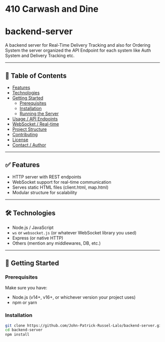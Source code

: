# 410 Carwash and Dine

# backend-server

A backend server for Real-Time Delivery Tracking and also for Ordering System
the server organized the API Endpoint for each system like Auth System and Delivery Tracking etc.

---

## 🧭 Table of Contents

- [Features](#-features)  
- [Technologies](#-technologies)  
- [Getting Started](#-getting-started)  
  - [Prerequisites](#prerequisites)  
  - [Installation](#installation)  
  - [Running the Server](#running-the-server)  
- [Usage / API Endpoints](#usage--api-endpoints)  
- [WebSocket / Real-time](#websocket--real-time)  
- [Project Structure](#project-structure)  
- [Contributing](#contributing)  
- [License](#license)  
- [Contact / Author](#contact--author)

---

## ✅ Features

- HTTP server with REST endpoints  
- WebSocket support for real-time communication  
- Serves static HTML files (client.html, map.html)  
- Modular structure for scalability  

---

## 🛠 Technologies

- Node.js / JavaScript  
- `ws` or `websocket.js` (or whatever WebSocket library you used)  
- Express (or native HTTP)  
- Others (mention any middlewares, DB, etc.)

---

## 🚀 Getting Started

### Prerequisites

Make sure you have:

- Node.js (v14+, v16+, or whichever version your project uses)  
- npm or yarn  

### Installation

```bash
git clone https://github.com/John-Patrick-Russel-Lalo/backend-server.git
cd backend-server
npm install


